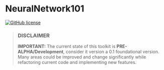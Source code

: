 # NeuralNetwork101

[![GitHub license](https://img.shields.io/badge/license-LGPL%20v3-blue.svg)](https://github.com/machonky/NeuralNetwork101/blob/master/LICENSE)

> ### DISCLAIMER
> **IMPORTANT:** The current state of this toolkit is **PRE-ALPHA/Development**, consider it version a 0.1 foundational version. Many areas could be improved and change significantly while refactoring current code and implementing new features. 
